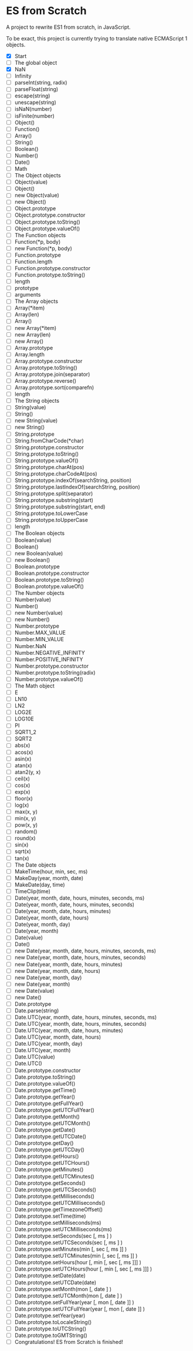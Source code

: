 # ES from Scratch

A project to rewrite ES1 from scratch, in JavaScript.

To be exact, this project is currently trying to translate native ECMAScript 1 objects.

- [x] Start
- [ ] The global object
 - [x] NaN
 - [ ] Infinity
 - [ ] parseInt(string, radix)
 - [ ] parseFloat(string)
 - [ ] escape(string)
 - [ ] unescape(string)
 - [ ] isNaN(number)
 - [ ] isFinite(number)
 - [ ] Object()
 - [ ] Function()
 - [ ] Array()
 - [ ] String()
 - [ ] Boolean()
 - [ ] Number()
 - [ ] Date()
 - [ ] Math
- [ ] The Object objects
 - [ ] Object(value)
 - [ ] Object()
 - [ ] new Object(value)
 - [ ] new Object()
 - [ ] Object.prototype
 - [ ] Object.prototype.constructor
 - [ ] Object.prototype.toString()
 - [ ] Object.prototype.valueOf()
- [ ] The Function objects
 - [ ] Function(*p, body)
 - [ ] new Function(*p, body)
 - [ ] Function.prototype
 - [ ] Function.length
 - [ ] Function.prototype.constructor
 - [ ] Function.prototype.toString()
 - [ ] length
 - [ ] prototype
 - [ ] arguments
- [ ] The Array objects
 - [ ] Array(*item)
 - [ ] Array(len)
 - [ ] Array()
 - [ ] new Array(*item)
 - [ ] new Array(len)
 - [ ] new Array()
 - [ ] Array.prototype
 - [ ] Array.length
 - [ ] Array.prototype.constructor
 - [ ] Array.prototype.toString()
 - [ ] Array.prototype.join(separator)
 - [ ] Array.prototype.reverse()
 - [ ] Array.prototype.sort(comparefn)
 - [ ] length
- [ ] The String objects
 - [ ] String(value)
 - [ ] String()
 - [ ] new String(value)
 - [ ] new String()
 - [ ] String.prototype
 - [ ] String.fromCharCode(*char)
 - [ ] String.prototype.constructor
 - [ ] String.prototype.toString()
 - [ ] String.prototype.valueOf()
 - [ ] String.prototype.charAt(pos)
 - [ ] String.prototype.charCodeAt(pos)
 - [ ] String.prototype.indexOf(searchString, position)
 - [ ] String.prototype.lastIndexOf(searchString, position)
 - [ ] String.prototype.split(separator)
 - [ ] String.prototype.substring(start)
 - [ ] String.prototype.substring(start, end)
 - [ ] String.prototype.toLowerCase
 - [ ] String.prototype.toUpperCase
 - [ ] length
- [ ] The Boolean objects
 - [ ] Boolean(value)
 - [ ] Boolean()
 - [ ] new Boolean(value)
 - [ ] new Boolean()
 - [ ] Boolean.prototype
 - [ ] Boolean.prototype.constructor
 - [ ] Boolean.prototype.toString()
 - [ ] Boolean.prototype.valueOf()
- [ ] The Number objects
 - [ ] Number(value)
 - [ ] Number()
 - [ ] new Number(value)
 - [ ] new Number()
 - [ ] Number.prototype
 - [ ] Number.MAX_VALUE
 - [ ] Number.MIN_VALUE
 - [ ] Number.NaN
 - [ ] Number.NEGATIVE_INFINITY
 - [ ] Number.POSITIVE_INFINITY
 - [ ] Number.prototype.constructor
 - [ ] Number.prototype.toString(radix)
 - [ ] Number.prototype.valueOf()
- [ ] The Math object
 - [ ] E
 - [ ] LN10
 - [ ] LN2
 - [ ] LOG2E
 - [ ] LOG10E
 - [ ] PI
 - [ ] SQRT1_2
 - [ ] SQRT2
 - [ ] abs(x)
 - [ ] acos(x)
 - [ ] asin(x)
 - [ ] atan(x)
 - [ ] atan2(y, x)
 - [ ] ceil(x)
 - [ ] cos(x)
 - [ ] exp(x)
 - [ ] floor(x)
 - [ ] log(x)
 - [ ] max(x, y)
 - [ ] min(x, y)
 - [ ] pow(x, y)
 - [ ] random()
 - [ ] round(x)
 - [ ] sin(x)
 - [ ] sqrt(x)
 - [ ] tan(x)
- [ ] The Date objects
 - [ ] MakeTime(hour, min, sec, ms)
 - [ ] MakeDay(year, month, date)
 - [ ] MakeDate(day, time)
 - [ ] TimeClip(time)
 - [ ] Date(year, month, date, hours, minutes, seconds, ms)
 - [ ] Date(year, month, date, hours, minutes, seconds)
 - [ ] Date(year, month, date, hours, minutes)
 - [ ] Date(year, month, date, hours)
 - [ ] Date(year, month, day)
 - [ ] Date(year, month)
 - [ ] Date(value)
 - [ ] Date()
 - [ ] new Date(year, month, date, hours, minutes, seconds, ms)
 - [ ] new Date(year, month, date, hours, minutes, seconds)
 - [ ] new Date(year, month, date, hours, minutes)
 - [ ] new Date(year, month, date, hours)
 - [ ] new Date(year, month, day)
 - [ ] new Date(year, month)
 - [ ] new Date(value)
 - [ ] new Date()
 - [ ] Date.prototype
 - [ ] Date.parse(string)
 - [ ] Date.UTC(year, month, date, hours, minutes, seconds, ms)
 - [ ] Date.UTC(year, month, date, hours, minutes, seconds)
 - [ ] Date.UTC(year, month, date, hours, minutes)
 - [ ] Date.UTC(year, month, date, hours)
 - [ ] Date.UTC(year, month, day)
 - [ ] Date.UTC(year, month)
 - [ ] Date.UTC(value)
 - [ ] Date.UTC()
 - [ ] Date.prototype.constructor
 - [ ] Date.prototype.toString()
 - [ ] Date.prototype.valueOf()
 - [ ] Date.prototype.getTime()
 - [ ] Date.prototype.getYear()
 - [ ] Date.prototype.getFullYear()
 - [ ] Date.prototype.getUTCFullYear()
 - [ ] Date.prototype.getMonth()
 - [ ] Date.prototype.getUTCMonth()
 - [ ] Date.prototype.getDate()
 - [ ] Date.prototype.getUTCDate()
 - [ ] Date.prototype.getDay()
 - [ ] Date.prototype.getUTCDay()
 - [ ] Date.prototype.getHours()
 - [ ] Date.prototype.getUTCHours()
 - [ ] Date.prototype.getMinutes()
 - [ ] Date.prototype.getUTCMinutes()
 - [ ] Date.prototype.getSeconds()
 - [ ] Date.prototype.getUTCSeconds()
 - [ ] Date.prototype.getMilliseconds()
 - [ ] Date.prototype.getUTCMilliseconds()
 - [ ] Date.prototype.getTimezoneOffset()
 - [ ] Date.prototype.setTime(time)
 - [ ] Date.prototype.setMilliseconds(ms)
 - [ ] Date.prototype.setUTCMilliseconds(ms)
 - [ ] Date.prototype.setSeconds(sec [, ms ] )
 - [ ] Date.prototype.setUTCSeconds(sec [, ms ] )
 - [ ] Date.prototype.setMinutes(min [, sec [, ms ]] )
 - [ ] Date.prototype.setUTCMinutes(min [, sec [, ms ]] )
 - [ ] Date.prototype.setHours(hour [, min [, sec [, ms ]]] )
 - [ ] Date.prototype.setUTCHours(hour [, min [, sec [, ms ]]] )
 - [ ] Date.prototype.setDate(date)
 - [ ] Date.prototype.setUTCDate(date)
 - [ ] Date.prototype.setMonth(mon [, date ] )
 - [ ] Date.prototype.setUTCMonth(mon [, date ] )
 - [ ] Date.prototype.setFullYear(year [, mon [, date ]] )
 - [ ] Date.prototype.setUTCFullYear(year [, mon [, date ]] )
 - [ ] Date.prototype.setYear(year)
 - [ ] Date.prototype.toLocaleString()
 - [ ] Date.prototype.toUTCString()
 - [ ] Date.prototype.toGMTString()
- [ ] Congratulations! ES from Scratch is finished!